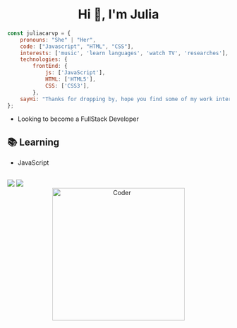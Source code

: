 <h1 align="center">Hi 👋, I'm Julia</h1>

```javascript
const juliacarvp = {
    pronouns: "She" | "Her",
    code: ["Javascript", "HTML", "CSS"],
    interests: ['music', 'learn languages', 'watch TV', 'researches'],
    technologies: {
        frontEnd: {
            js: ['JavaScript'],
            HTML: ['HTML5'],
            CSS: ['CSS3'],
        },
    sayHi: "Thanks for dropping by, hope you find some of my work interesting."
};
```

- Looking to become a FullStack Developer

## 📚 Learning
- JavaScript

##
 
<div> 
  <a href="https://www.instagram.com/jucarvv_/?next=%2F" target="_blank"><img src="https://img.shields.io/badge/-Instagram-%23E4405F?style=for-the-badge&logo=instagram&logoColor=white" target="_blank"></a>
  <a href="https://www.linkedin.com/in/j%C3%BAlia-carvalho-2879a3214/" target="_blank"><img src="https://img.shields.io/badge/-LinkedIn-%230077B5?style=for-the-badge&logo=linkedin&logoColor=white" target="_blank"></a> 
</div>

<div align="center">
<img src="https://media.tenor.com/5ry-200hErMAAAAd/hacker-hacker-man.gif" alt="Coder" width="300" height="300" />
</div>


